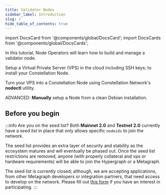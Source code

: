 ```yaml
---
title: Validator Nodes
sidebar_label: Introduction
slug: /
hide_table_of_contents: true
---
```


import DocsCard from '@components/global/DocsCard';
import DocsCards from '@components/global/DocsCards';

<head>
  <title>Run a Validator Node</title>
  <meta
    name="description"
    content="Welcome to Constellation Network Validator Node Documentation Site."
  />
</head>

In this tutorial, Node Operators will learn how to build and manage a validator node.


<DocsCards>
  <DocsCard header="Build a VPS" href="validator/getting-started" img="/img/validator_nodes/cloud.png">
    <p>Setup a Virtual Private Server (VPS) in the cloud including SSH keys; to install your Constellation Node.</p>
  </DocsCard>

  <DocsCard header="NODECTL User Guide" href="validate/automated/nodectl" img="/img/validator_nodes/nodes_logo.jpg">
    <p>Turn your VPS into a Constellation Node using Constellation Network's <b>nodectl</b> utility.</p>
  </DocsCard>

  <DocsCard header="Manual Installation" href="manual/manual-install-getting-started" img="/img/validator_nodes/hard_hat.png">
    <p>ADVANCED: <b>Manually</b> setup a Node from a clean Debian installation.</p>
  </DocsCard>
</DocsCards>

## Before you begin

:::info Are you on the seed list?
Both **Mainnet 2.0** and **Testnet 2.0** currently have a *seed list* in place that only allows specific `nodeids` to join the network. 

The seed list provides an extra layer of security and stability as the ecosystem matures and will eventually be phased out.  Once the seed list restrictions are removed, anyone (with properly collateral and vps or hardware requirements) will be able to join the Hypergraph or a Metagraph. 

The seed list is currently closed; although, we are accepting applications, from other Metagraph developers or integration partners, that need access to develop on the network. Please fill out [this form](https://airtable.com/shroR5bXszQXdh6dn) if you have an interest in participating.
:::